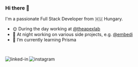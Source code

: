 ### Hi there 👋

I'm a passionate Full Stack Developer from 🇭🇺 Hungary.

- 🌞 During the day working at [@theapexlab](https://apexlab.io)
- 🌚 At night working on various side projects, e.g. [@embedi](https://embedi.hu)
- 🌱 I’m currently learning Prisma

<br>

[<img align="left" alt="linked-in" src="https://img.shields.io/badge/linkedin-%230077B5.svg?&style=for-the-badge&logo=linkedin&logoColor=white" />](https://www.linkedin.com/in/m%C3%A1t%C3%A9-donka-318619106/)
[<img align="left" alt="instagram" src="https://img.shields.io/badge/Instagram-E4405F?style=for-the-badge&logo=instagram&logoColor=white" />](https://www.instagram.com/matty.codes/)


<!--
**m4tty-d/m4tty-d** is a ✨ _special_ ✨ repository because its `README.md` (this file) appears on your GitHub profile.

Here are some ideas to get you started:

- 🔭 I’m currently working on ...
- 🌱 I’m currently learning ...
- 👯 I’m looking to collaborate on ...
- 🤔 I’m looking for help with ...
- 💬 Ask me about ...
- 📫 How to reach me: ...
- 😄 Pronouns: ...
- ⚡ Fun fact: ...
-->
